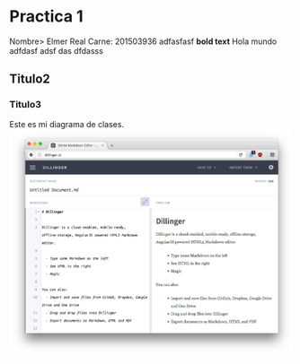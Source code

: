 # Practica 1
Nombre> Elmer Real
Carne: 201503936 
adfasfasf
**bold text**
Hola mundo
adfdasf
adsf
das
dfdasss
## Titulo2
### Titulo3
Este es mi diagrama de clases.
![image](IMAGENES/imagen1.png)